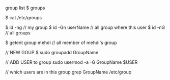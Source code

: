 group list 
$ groups 

$  cat /etc/groups

$ id -ng   // my group
$ id -Gn userName  // all group where this user 
$ id -nG   // all groups

$ getent group mehdi // all member of mehdi's group


// NEW GOUP
$ sudo groupadd GroupName

// ADD USER to group
sudo usermod -a -G GroupName $USER 


// which users are in this group 
grep GroupName /etc/group